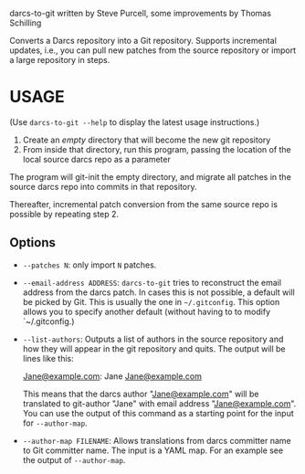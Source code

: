 darcs-to-git
    written by Steve Purcell, some improvements by Thomas Schilling

Converts a Darcs repository into a Git repository.  Supports
incremental updates, i.e., you can pull new patches from the source
repository or import a large repository in steps.

USAGE
=====

(Use `darcs-to-git --help` to display the latest usage instructions.)

1. Create an *empty* directory that will become the new git repository
2. From inside that directory, run this program, passing the location
   of the local source darcs repo as a parameter

The program will git-init the empty directory, and migrate all patches
in the source darcs repo into commits in that repository.

Thereafter, incremental patch conversion from the same source repo is
possible by repeating step 2.

Options
-------

 * `--patches N`: only import `N` patches.
 
 * `--email-address ADDRESS`: `darcs-to-git` tries to reconstruct the
   email address from the darcs patch.  In cases this is not possible,
   a default will be picked by Git.  This is usually the one in
   `~/.gitconfig`.  This option allows you to specify another default
   (without having to to modify `~/.gitconfig.)

 * `--list-authors`: Outputs a list of authors in the source
   repository and how they will appear in the git repository and
   quits.  The output will be lines like this:

    Jane@example.com: Jane <Jane@example.com>

   This means that the darcs author "Jane@example.com" will be
   translated to git-author "Jane" with email address
   "Jane@example.com".  You can use the output of this command as a
   starting point for the input for `--author-map`.

 * `--author-map FILENAME`: Allows translations from darcs committer
   name to Git committer name.  The input is a YAML map.  For an
   example see the output of `--author-map`.